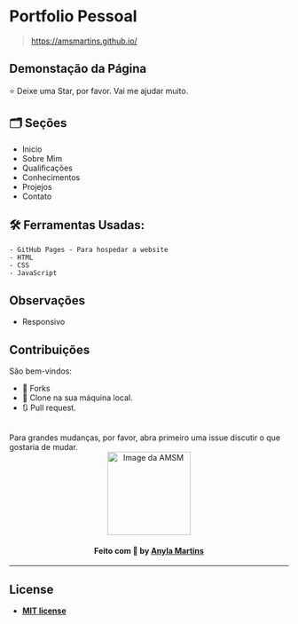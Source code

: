 # Portfolio Pessoal
> https://amsmartins.github.io/

## Demonstação da Página


⭐ Deixe uma Star, por favor. Vai me ajudar muito.

## 🗂 Seções
* Inicio
* Sobre Mim
* Qualificações
* Conhecimentos
* Projejos
* Contato

## 🛠 Ferramentas Usadas:
```
- GitHub Pages - Para hospedar a website
- HTML
- CSS
- JavaScript
```


## Observações
- Responsivo


## Contribuições
São bem-vindos:  
- 🍴 Forks
- 👯 Clone na sua máquina local.
- 🔃 Pull request.
<br>
Para grandes mudanças, por favor, abra primeiro uma issue discutir o que gostaria de mudar.


<div align="center">
<a href="https://github.com/amsmartins">
<img src="https://avatars.githubusercontent.com/u/89283901?v=4" width="150px;" alt="Image da AMSM"/>
</a> 
</div>	
<h4 align="center">
   Feito com 💙 by <a href="https://www.linkedin.com/in/amsmartins/" target="_blank">Anyla Martins</a>
</h4><hr>


## License
- **[MIT license](http://opensource.org/licenses/mit-license.php)**
